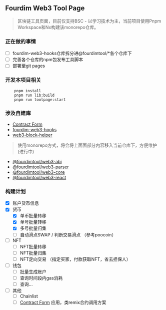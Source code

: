 ## Fourdim Web3 Tool Page

> 区块链工具页面，目前仅支持BSC - 以学习技术为主，当前项目使用Pnpm Workspace和Nx构建该monorepo仓库。

### 正在做的事情

- [ ] fourdim-web3-hooks仓库拆分进@fourdimtool/*各个仓库下
- [ ] 完善各个仓库的npm包发布工具脚本
- [ ] 部署至git pages

### 开发本项目相关
```
    pnpm install
    pnpm run lib:build
    pnpm run toolpage:start
```

### 涉及自建库

- [Contract Form](https://github.com/chongqiangchen/contract-form)
- [fourdim-web3-hooks](https://github.com/chongqiangchen/fourdim-web3-hooks)
- [web3-block-helper](https://github.com/chongqiangchen/web3-block-helper)

> 使用monorepo方式，将会将上面面部分内容移入当前仓库下，方便维护 (进行中)
- [@fourdimtool/web3-abi]()
- [@fourdimtool/web3-parser]()
- [@fourdimtool/web3-core]()
- [@fourdimtool/web3-react]()

### 构建计划

- [x] 账户货币信息
- [x] 货币
    - [x] 单币批量转移
    - [x] 单号批量转移
    - [x] 多号批量归集
    - [ ] 自动滑点SWAP / 判断交易滑点 （参考poocoin）
- [ ] NFT
    - [ ] NFT批量转移
    - [ ] NFT批量归集
    - [ ] NFT定向交易 （指定买家，付款获取NFT，省去担保人）
- [ ] 钱包
    - [ ] 批量生成账户
    - [ ] 查询时间段内gas消耗
    - [ ] 查询...
- [ ] 其他
    - [ ] Chainlist
    - [ ] [Contract Form](https://github.com/chongqiangchen/contract-form) 应用，类remix合约调用方案